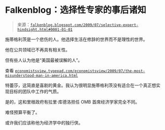 <!--yml

分类：未分类

日期：2024 年 05 月 12 日 21:54:23

-->

# Falkenblog：选择性专家的事后诸知

> 来源：[`falkenblog.blogspot.com/2009/07/selective-expert-hindsight.html#0001-01-01`](http://falkenblog.blogspot.com/2009/07/selective-expert-hindsight.html#0001-01-01)

施蒂格利茨是一个悲伤的人。他选择生活在修辞的世界而不是理性的世界。

他在公共领域已不再具有相关性。

但有些人认为他是“美国最被误解的人”。

查看 [`economistsview.typepad.com/economistsview/2009/07/the-most-misunderstood-man-in-america.html`](http://economistsview.typepad.com/economistsview/2009/07/the-most-misunderstood-man-in-america.html) 

特蕾莎，这简直是喜剧的黄金。我认为很明显施蒂格利茨没有适合在一个真正想实现目标的团队中工作的气质。

是的，这和里根政府有拉里·库德洛担任 OMB 首席经济学家完全不同。

难怪预算平衡了。

或许我们应该称他为经济学中的独行侠。
